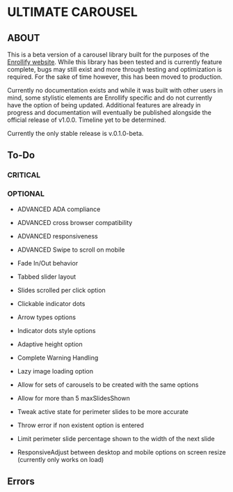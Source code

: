 # ULTIMATE CAROUSEL

## ABOUT

This is a beta version of a carousel library built for the purposes of the [Enrollify website](https://www.enrollify.org/). While this library has been tested and is currently feature complete, bugs may still exist and more through testing and optimization is required. For the sake of time however, this has been moved to production.

Currently no documentation exists and while it was built with other users in mind, some stylistic elements are Enrollify specific and do not currently have the option of being updated. Additional features are already in progress and documentation will eventually be published alongside the official release of v1.0.0. Timeline yet to be determined.

Currently the only stable release is v.0.1.0-beta.

## To-Do

### CRITICAL

### OPTIONAL

- ADVANCED ADA compliance

- ADVANCED cross browser compatibility

- ADVANCED responsiveness

- ADVANCED Swipe to scroll on mobile

- Fade In/Out behavior

- Tabbed slider layout

- Slides scrolled per click option

- Clickable indicator dots

- Arrow types options

- Indicator dots style options

- Adaptive height option

- Complete Warning Handling

- Lazy image loading option

- Allow for sets of carousels to be created with the same options

- Allow for more than 5 maxSlidesShown

- Tweak active state for perimeter slides to be more accurate

- Throw error if non existent option is entered

- Limit perimeter slide percentage shown to the width of the next slide

- ResponsiveAdjust between desktop and mobile options on screen resize (currently only works on load)

## Errors
